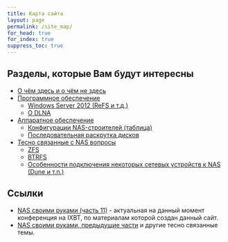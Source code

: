 ```yaml
---
title: Карта сайта
layout: page
permalink: /site_map/
for_head: true
for_index: true
suppress_toc: true
---
```


## Разделы, которые Вам будут интересны

* [О чём здесь и о чём не здесь](/about/)
* [Программное обеспечение](/software/)
  * [Windows Server 2012 (ReFS и т.д.)](/software/windows/)
  * [О DLNA](/software/dlna/)
* [Аппаратное обеспечение](/hardware/)
  * [Конфигурации NAS-строителей (таблица)](https://docs.google.com/spreadsheets/d/1_as59FHEl6qVXrYoK3CzwxsY2IQMFu6JVABoQ7iItvg/)
  * [Последовательная раскрутка дисков](/staggered_spin_up/)
* [Тесно связанные с NAS вопросы](/nas_relative/)
  * [ZFS](/zfs/)
  * [BTRFS](/btrfs/)
  * [Особенности подключения некоторых сетевых устройств к NAS (Dune и т.п.)](/net_devices/)

## Ссылки
* [NAS своими руками (часть 11)](http://forum.ixbt.com/topic.cgi?id=109:82) - актуальная
на данный момент конференция на IXBT, по материалам которой создан данный сайт.
* [NAS своими руками, предыдущие части](http://forum.ixbt.com/?name=NAS+%F1%E2%EE%E8%EC%E8+%F0%F3%EA%E0%EC%E8&author=&tag=&posts_param=1&posts=&id=109)
и другие тесно связанные темы.